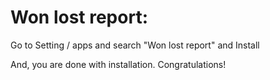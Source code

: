 Won lost report:
=========================================================

Go to Setting / apps and search "Won lost report" and Install

And, you are done with installation. Congratulations!
